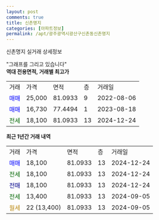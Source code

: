 ```yaml
---
layout: post
comments: true
title: 신촌명지
categories: [아파트정보]
permalink: /apt/광주광역시광산구신촌동신촌명지
---
```


신촌명지 실거래 상세정보

<script type="text/javascript">
  google.charts.load('current', {'packages':['line', 'corechart']});
  google.charts.setOnLoadCallback(drawChart);

  function drawChart() {
    var data = new google.visualization.DataTable();
    data.addColumn('date', '거래일');
    data.addColumn('number', "매매");
    data.addColumn('number', "전세");
    data.addColumn('number', "전매");

    data.addRows([[new Date(Date.parse("2024-12-24")), 18100, null, null], [new Date(Date.parse("2024-12-24")), null, 18100, null], [new Date(Date.parse("2024-12-24")), null, null, 18100], [new Date(Date.parse("2024-09-05")), null, 13400, null], [new Date(Date.parse("2024-09-05")), null, null, null]]);

    var options = {
      hAxis: {
        format: 'yyyy/MM/dd'
      },    
      lineWidth: 0,
      pointsVisible: true,    
      title: '최근 1년간 유형별 실거래가 분포',
      legend: { position: 'bottom' }
    };

    var formatter = new google.visualization.NumberFormat({pattern:'###,###'} );
    formatter.format(data, 1);
    formatter.format(data, 2);
    
    setTimeout(function() {
        var chart = new google.visualization.LineChart(document.getElementById('columnchart_material'));
        chart.draw(data, (options));
        document.getElementById('loading').style.display = 'none';
    }, 200);
  }
</script>


<div id="loading" style="z-index:20; display: block; margin-left: 0px">"그래프를 그리고 있습니다"</div>
<div id="columnchart_material" style="width: 95%; margin-left: 0px; display: block"></div>
<!-- contents start -->
<b>역대 전용면적, 거래별 최고가</b>
<table class="sortable">
    <tr>
      <td>거래</td>
      <td>가격</td>
      <td>면적</td>
      <td>층</td>
      <td>거래일</td>
    </tr>
        <tr>
          <td><a style="color: blue">매매</a></td>
          <td>25,000</td>
          <td>81.0933</td>
          <td>9</td>
          <td>2022-08-06</td>
        </tr>            <tr>
          <td><a style="color: blue">매매</a></td>
          <td>16,730</td>
          <td>77.4494</td>
          <td>1</td>
          <td>2023-08-18</td>
        </tr>        
        <tr>
              <td><a style="color: darkgreen">전세</a></td>
              <td>18,100</td>
              <td>81.0933</td>
              <td>13</td>
              <td>2024-12-24</td>
            </tr>        
    
</table>

<b>최근 1년간 거래 내역</b>

<table class="sortable">
    <tr>
      <td>거래</td>
      <td>가격</td>
      <td>면적</td>
      <td>층</td>
      <td>거래일</td>
    </tr>
    <tr>
      <td><a style="color: blue">매매</a></td>
      <td>18,100</td>
      <td>81.0933</td>
      <td>13</td>
      <td>2024-12-24</td>
    </tr>          <tr>
      <td><a style="color: darkgreen">전세</a></td>
      <td>18,100</td>
      <td>81.0933</td>
      <td>13</td>
      <td>2024-12-24</td>
    </tr>          <tr>
      <td><a style="color: darkblue">전매</a></td>
      <td>18,100</td>
      <td>81.0933</td>
      <td>13</td>
      <td>2024-12-24</td>
    </tr>          <tr>
      <td><a style="color: darkgreen">전세</a></td>
      <td>13,400</td>
      <td>81.0933</td>
      <td>13</td>
      <td>2024-09-05</td>
    </tr>          <tr>
      <td><a style="color: darkgoldenrod">월세</a></td>
      <td>22 (13,400)</td>
      <td>81.0933</td>
      <td>13</td>
      <td>2024-09-05</td>
    </tr>      </table>
<!-- contents end -->    


